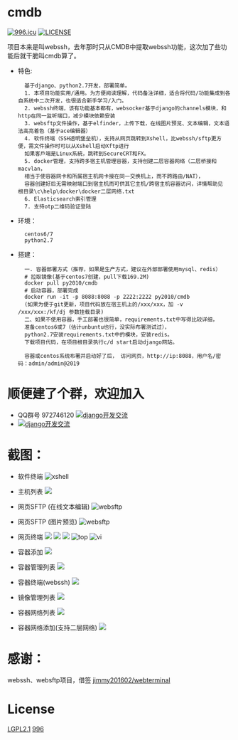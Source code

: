 # cmdb
[![996.icu](https://img.shields.io/badge/link-996.icu-red.svg)](https://996.icu)
[![LICENSE](https://img.shields.io/badge/license-Anti%20996-blue.svg)](https://github.com/996icu/996.ICU/blob/master/LICENSE)

项目本来是叫webssh，去年那时只从CMDB中提取webssh功能，这次加了些功能后就干脆叫cmdb算了。

* 特色:

        基于django、python2.7开发，部署简单。
        1. 本项目功能实用/通用。为方便阅读理解，代码备注详细，适合将代码/功能集成到各自系统中二次开发，也很适合新手学习/入门。
        2. webssh终端，该有功能基本都有，websocker基于django的channels模块，和http在同一监听端口，减少模块依赖安装
        3. websftp文件操作，基于elfinder，上传下载，在线图片预览、文本编辑，文本语法高亮着色（基于ace编辑器）
        4. 软件终端（SSH透明堡垒机），支持从网页跳转到Xshell，比webssh/sftp更方便，需文件操作时可以从Xshell启动Xftp进行
        如果客戶端是Linux系統，跳转到SecureCRT和FX。
        5. docker管理，支持跨多宿主机管理容器，支持创建二层容器网络（二层桥接和macvlan，
        相当于使容器网卡和所属宿主机网卡接在同一交换机上，而不跨路由/NAT），
        容器创建好后无需映射端口到宿主机而可供其它主机/跨宿主机容器访问，详情帮助见 根目录\c\help\docker\docker二层网络.txt
        6. Elasticsearch索引管理
        7. 支持otp二维码验证登陆

* 环境：

        centos6/7
        python2.7

* 搭建：

        一. 容器部署方式（推荐，如果是生产方式，建议在外部部署使用mysql、redis）
        # 拉取镜像(基于centos7创建，pull下载169.2M)
        docker pull py2010/cmdb
        # 启动容器，部署完成
        docker run -it -p 8088:8088 -p 2222:2222 py2010/cmdb
        (如果为便于git更新，项目代码放在宿主机上的/xxx/xxx，加 -v /xxx/xxx:/kf/dj 参数挂载目录)
        二、如果不使用容器，手工部署也很简单，requirements.txt中写得比较详细，
        准备centos6或7（估计unbuntu也行，没实际布署测试过），
        python2.7安装requirements.txt中的模块，安装redis。
        下载项目代码，在项目根目录执行c/d start启动django网站。
        
        容器或centos系统布署并启动好了后， 访问网页，http://ip:8088，用户名/密码：admin/admin@2019


# 顺便建了个群，欢迎加入
* QQ群号 972746120 <a target="_blank" href="https://jq.qq.com/?_wv=1027&k=5aa2ERr"><img border="0" src="c/group.png"  alt="django开发交流" title="django开发交流"></a>
* <a target="_blank" href="https://jq.qq.com/?_wv=1027&k=5aa2ERr"><img border="0" src="c/qq.png"  alt="django开发交流" title="django开发交流"></a>



# 截图：
* 软件终端
![xshell](c/xshell.gif  "xshell")
* 主机列表
![](https://github.com/py2010/webssh/raw/master/host.png)

* 网页SFTP (在线文本编辑)
![websftp](c/websftp.png  "websftp")
* 网页SFTP (图片预览)
![websftp](c/websftp2.png  "websftp")
* 网页终端
![](https://github.com/py2010/webssh/raw/master/webssh.png)
![](https://github.com/py2010/webssh/raw/master/webssh2.png)
![](https://github.com/py2010/webssh/raw/master/ssh.png)
![](https://github.com/py2010/webssh/raw/master/top.png  "top")
![vi](https://github.com/py2010/webssh/raw/master/vi.png  "vi")

* 容器添加
![](c/dk_1.png)
* 容器管理列表
![](c/dk_2.png)
* 容器终端(webssh)
![](c/dk_3.png)
* 镜像管理列表
![](c/dk_img.png)
* 容器网络列表
![](c/dk_net.png)
* 容器网络添加(支持二层网络)
![](c/dk_net2.png)



# 感谢：
webssh、websftp项目，借签 <a href="https://github.com/jimmy201602/webterminal" target="_blank">jimmy201602/webterminal</a>

# License
<a href="http://www.gnu.org/licenses/lgpl-2.1.html" target="_blank">LGPL2.1</a> 
<a href="https://github.com/996icu/996.ICU/blob/master/LICENSE" target="_blank">996</a>
